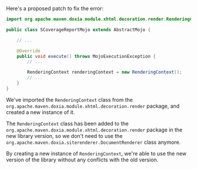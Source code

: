 Here's a proposed patch to fix the error:
```java
import org.apache.maven.doxia.module.xhtml.decoration.render.RenderingContext;

public class SCoverageReportMojo extends AbstractMojo {

    // ...

    @Override
    public void execute() throws MojoExecutionException {
        // ...

        RenderingContext renderingContext = new RenderingContext();
        // ...
    }
}
```
We've imported the `RenderingContext` class from the `org.apache.maven.doxia.module.xhtml.decoration.render` package, and created a new instance of it.

The `RenderingContext` class has been added to the `org.apache.maven.doxia.module.xhtml.decoration.render` package in the new library version, so we don't need to use the `org.apache.maven.doxia.siterenderer.DocumentRenderer` class anymore.

By creating a new instance of `RenderingContext`, we're able to use the new version of the library without any conflicts with the old version.